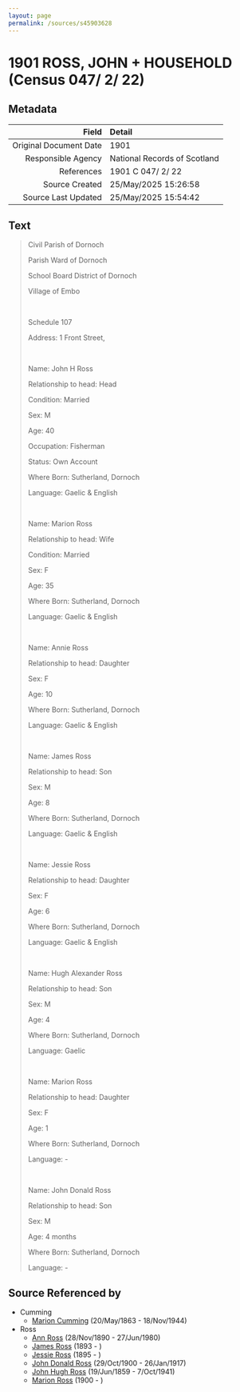 ```yaml
---
layout: page
permalink: /sources/s45903628
---
```


# 1901 ROSS, JOHN + HOUSEHOLD (Census 047/ 2/ 22)

## Metadata

Field | Detail
---:|:---
Original Document Date | 1901
Responsible Agency | National Records of Scotland
References | 1901 C 047/ 2/ 22
Source Created | 25/May/2025 15:26:58
Source Last Updated | 25/May/2025 15:54:42

## Text

> Civil Parish of Dornoch
>
> Parish Ward of Dornoch
>
> School Board District of Dornoch
>
> Village of Embo
>
> <br/>
>
> Schedule 107
>
> Address: 1 Front Street,
>
> <br/>
>
> Name: John H Ross
>
> Relationship to head: Head
>
> Condition: Married
>
> Sex: M
>
> Age: 40
>
> Occupation: Fisherman
>
> Status: Own Account
>
> Where Born: Sutherland, Dornoch
>
> Language: Gaelic & English
>
> <br/>
>
> Name: Marion Ross
>
> Relationship to head: Wife
>
> Condition: Married
>
> Sex: F
>
> Age: 35
>
> Where Born: Sutherland, Dornoch
>
> Language: Gaelic & English
>
> <br/>
>
> Name: Annie Ross
>
> Relationship to head: Daughter
>
> Sex: F
>
> Age: 10
>
> Where Born: Sutherland, Dornoch
>
> Language: Gaelic & English
>
> <br/>
>
> Name: James Ross
>
> Relationship to head: Son
>
> Sex: M
>
> Age: 8
>
> Where Born: Sutherland, Dornoch
>
> Language: Gaelic & English
>
> <br/>
>
> Name: Jessie Ross
>
> Relationship to head: Daughter
>
> Sex: F
>
> Age: 6
>
> Where Born: Sutherland, Dornoch
>
> Language: Gaelic & English
>
> <br/>
>
> Name: Hugh Alexander Ross
>
> Relationship to head: Son
>
> Sex: M
>
> Age: 4
>
> Where Born: Sutherland, Dornoch
>
> Language: Gaelic
>
> <br/>
>
> Name: Marion Ross
>
> Relationship to head: Daughter
>
> Sex: F
>
> Age: 1
>
> Where Born: Sutherland, Dornoch
>
> Language: -
>
> <br/>
>
> Name: John Donald Ross
>
> Relationship to head: Son
>
> Sex: M
>
> Age: 4 months
>
> Where Born: Sutherland, Dornoch
>
> Language: -
>

## Source Referenced by

* Cumming
  * [Marion Cumming](../people/@59851647@-marion-cumming-b1863-5-20-d1944-11-18.md) (20/May/1863 - 18/Nov/1944)
* Ross
  * [Ann Ross](../people/@52613824@-ann-ross-b1890-11-28-d1980-6-27.md) (28/Nov/1890 - 27/Jun/1980)
  * [James Ross](../people/@62357517@-james-ross-b1893-d.md) (1893 - )
  * [Jessie Ross](../people/@49602674@-jessie-ross-b1895-d.md) (1895 - )
  * [John Donald Ross](../people/@60714754@-john-donald-ross-b1900-10-29-d1917-1-26.md) (29/Oct/1900 - 26/Jan/1917)
  * [John Hugh Ross](../people/@75057664@-john-hugh-ross-b1859-6-19-d1941-10-7.md) (19/Jun/1859 - 7/Oct/1941)
  * [Marion Ross](../people/@39695489@-marion-ross-b1900-d.md) (1900 - )
